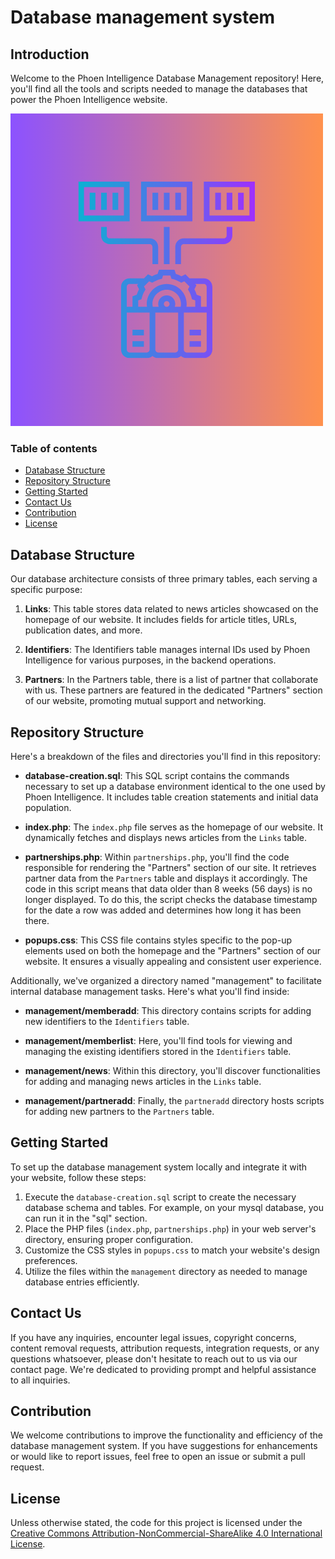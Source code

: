 # Database management system

## Introduction

Welcome to the Phoen Intelligence Database Management repository! Here, you'll find all the tools and scripts needed to manage the databases that power the Phoen Intelligence website.

![TermsLens logo](https://raw.githubusercontent.com/phoenorg/databases/main/databases.png)

### Table of contents

- [Database Structure](https://github.com/phoenorg/databases/blob/main/README.md#database-structure)
- [Repository Structure](https://github.com/phoenorg/databases/blob/main/README.md#repository-structure)
- [Getting Started](https://github.com/phoenorg/databases/blob/main/README.md#getting-started)
- [Contact Us](https://github.com/phoenorg/databases/blob/main/README.md#contact-us)
- [Contribution](https://github.com/phoenorg/databases/blob/main/README.md#Contribution)
- [License](https://github.com/phoenorg/databases/blob/main/README.md#license)

## Database Structure

Our database architecture consists of three primary tables, each serving a specific purpose:

1. **Links**: This table stores data related to news articles showcased on the homepage of our website. It includes fields for article titles, URLs, publication dates, and more.

2. **Identifiers**: The Identifiers table manages internal IDs used by Phoen Intelligence for various purposes, in the backend operations.

3. **Partners**: In the Partners table, there is a list of partner that collaborate with us. These partners are featured in the dedicated "Partners" section of our website, promoting mutual support and networking.

## Repository Structure

Here's a breakdown of the files and directories you'll find in this repository:

- **database-creation.sql**: This SQL script contains the commands necessary to set up a database environment identical to the one used by Phoen Intelligence. It includes table creation statements and initial data population.

- **index.php**: The `index.php` file serves as the homepage of our website. It dynamically fetches and displays news articles from the `Links` table.

- **partnerships.php**: Within `partnerships.php`, you'll find the code responsible for rendering the "Partners" section of our site. It retrieves partner data from the `Partners` table and displays it accordingly. The code in this script means that data older than 8 weeks (56 days) is no longer displayed. To do this, the script checks the database timestamp for the date a row was added and determines how long it has been there.

- **popups.css**: This CSS file contains styles specific to the pop-up elements used on both the homepage and the "Partners" section of our website. It ensures a visually appealing and consistent user experience.

Additionally, we've organized a directory named "management" to facilitate internal database management tasks. Here's what you'll find inside:

- **management/memberadd**: This directory contains scripts for adding new identifiers to the `Identifiers` table.

- **management/memberlist**: Here, you'll find tools for viewing and managing the existing identifiers stored in the `Identifiers` table.

- **management/news**: Within this directory, you'll discover functionalities for adding and managing news articles in the `Links` table.

- **management/partneradd**: Finally, the `partneradd` directory hosts scripts for adding new partners to the `Partners` table.

## Getting Started

To set up the database management system locally and integrate it with your website, follow these steps:

1. Execute the `database-creation.sql` script to create the necessary database schema and tables. For example, on your mysql database, you can run it in the "sql" section.
2. Place the PHP files (`index.php`, `partnerships.php`) in your web server's directory, ensuring proper configuration.
3. Customize the CSS styles in `popups.css` to match your website's design preferences.
4. Utilize the files within the `management` directory as needed to manage database entries efficiently.

## Contact Us

If you have any inquiries, encounter legal issues, copyright concerns, content removal requests, attribution requests, integration requests, or any questions whatsoever, please don't hesitate to reach out to us via our contact page. We're dedicated to providing prompt and helpful assistance to all inquiries.

## Contribution

We welcome contributions to improve the functionality and efficiency of the database management system. If you have suggestions for enhancements or would like to report issues, feel free to open an issue or submit a pull request.

## License

Unless otherwise stated, the code for this project is licensed under the [Creative Commons Attribution-NonCommercial-ShareAlike 
4.0 International License](https://creativecommons.org/licenses/by-nc-sa/4.0/).
